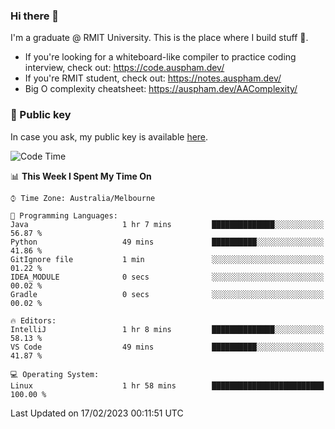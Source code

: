 ### Hi there 👋

I'm a graduate @ RMIT University. This is the place where I build stuff 👀. 

- If you're looking for a whiteboard-like compiler to practice coding interview, check out: https://code.auspham.dev/
- If you're RMIT student, check out: https://notes.auspham.dev/
- Big O complexity cheatsheet: https://auspham.dev/AAComplexity/

### 🔑 Public key

In case you ask, my public key is available [here](https://public.auspham.dev/).

<!--START_SECTION:waka-->
![Code Time](http://img.shields.io/badge/Code%20Time-946%20hrs%2055%20mins-blue)

📊 **This Week I Spent My Time On** 

```text
⌚︎ Time Zone: Australia/Melbourne

💬 Programming Languages: 
Java                     1 hr 7 mins         ██████████████░░░░░░░░░░░   56.87 % 
Python                   49 mins             ██████████░░░░░░░░░░░░░░░   41.86 % 
GitIgnore file           1 min               ░░░░░░░░░░░░░░░░░░░░░░░░░   01.22 % 
IDEA_MODULE              0 secs              ░░░░░░░░░░░░░░░░░░░░░░░░░   00.02 % 
Gradle                   0 secs              ░░░░░░░░░░░░░░░░░░░░░░░░░   00.02 % 

🔥 Editors: 
IntelliJ                 1 hr 8 mins         ██████████████░░░░░░░░░░░   58.13 % 
VS Code                  49 mins             ██████████░░░░░░░░░░░░░░░   41.87 % 

💻 Operating System: 
Linux                    1 hr 58 mins        █████████████████████████   100.00 % 

```


 Last Updated on 17/02/2023 00:11:51 UTC
<!--END_SECTION:waka-->

<!--
**rockmanvnx6/rockmanvnx6** is a ✨ _special_ ✨ repository because its `README.md` (this file) appears on your GitHub profile.

Here are some ideas to get you started:

- 🔭 I’m currently working on ...
- 🌱 I’m currently learning ...
- 👯 I’m looking to collaborate on ...
- 🤔 I’m looking for help with ...
- 💬 Ask me about ...
- 📫 How to reach me: ...
- 😄 Pronouns: ...
- ⚡ Fun fact: ...
-->
